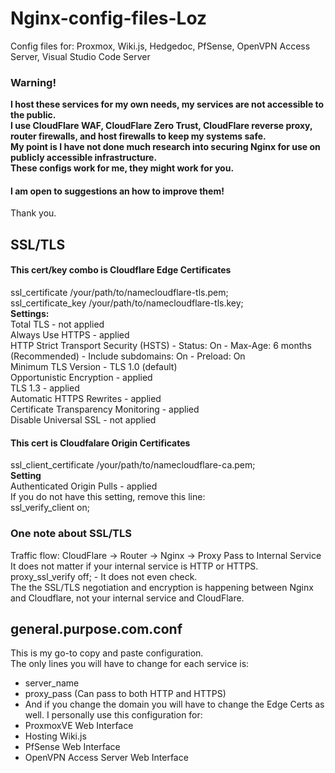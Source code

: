 # Nginx-config-files-Loz  
Config files for: Proxmox, Wiki.js, Hedgedoc, PfSense, OpenVPN Access Server, Visual Studio Code Server  
### Warning!    
**I host these services for my own needs, my services are not accessible to the public.**  
**I use CloudFlare WAF, CloudFlare Zero Trust, CloudFlare reverse proxy, router firewalls, and host firewalls to keep my systems safe.**  
**My point is I have not done much research into securing Nginx for use on publicly accessible infrastructure.**  
**These configs work for me, they might work for you.**
#### I am open to suggestions an how to improve them!  
Thank you. 
## SSL/TLS    
#### This cert/key combo is Cloudflare Edge Certificates     
ssl_certificate /your/path/to/namecloudflare-tls.pem;                                 
ssl_certificate_key /your/path/to/namecloudflare-tls.key;  
**Settings:**  
Total TLS - not applied  
Always Use HTTPS - applied  
HTTP Strict Transport Security (HSTS) - Status: On - Max-Age: 6 months (Recommended) - Include subdomains: On - Preload: On  
Minimum TLS Version - TLS 1.0 (default)  
Opportunistic Encryption - applied  
TLS 1.3 - applied  
Automatic HTTPS Rewrites - applied  
Certificate Transparency Monitoring - applied  
Disable Universal SSL - not applied  
#### This cert is Cloudfalare Origin Certificates   
ssl_client_certificate /your/path/to/namecloudflare-ca.pem;       
**Setting**    
Authenticated Origin Pulls - applied  
If you do not have this setting, remove this line:  
ssl_verify_client on;  
### One note about SSL/TLS   
Traffic flow: CloudFlare -> Router -> Nginx -> Proxy Pass to Internal Service    
It does not matter if your internal service is HTTP or HTTPS.  
proxy_ssl_verify off; - It does not even check.  
The the SSL/TLS negotiation and encryption is happening between Nginx and Cloudflare, not your internal service and CloudFlare.  
## general.purpose.com.conf
This is my go-to copy and paste configuration.  
The only lines you will have to change for each service is:
- server_name
- proxy_pass (Can pass to both HTTP and HTTPS)
- And if you change the domain you will have to change the Edge Certs as well.
I personally use this configuration for:  
- ProxmoxVE Web Interface
- Hosting Wiki.js
- PfSense Web Interface
- OpenVPN Access Server Web Interface

